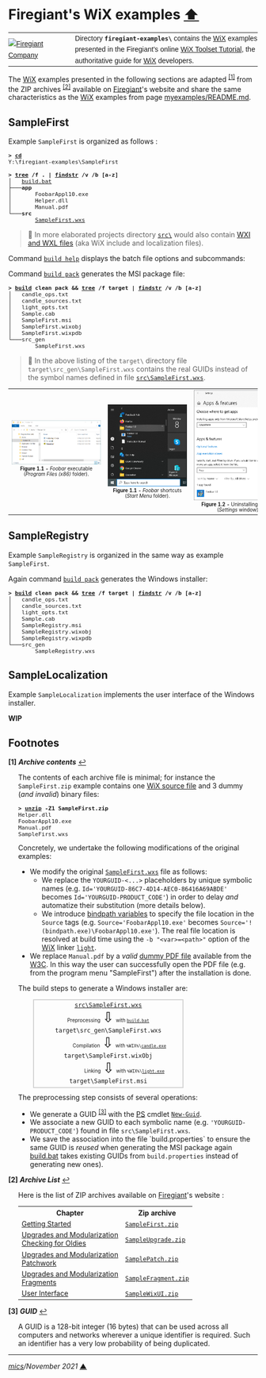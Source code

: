 # <span id="top">Firegiant's WiX examples</span> <span style="size:30%;"><a href="../README.md">⬆</a></span>

<table style="font-family:Helvetica,Arial;font-size:14px;line-height:1.6;">
  <tr>
  <td style="border:0;padding:0 10px 0 0;min-width:120px;">
    <a href="https://www.firegiant.com/" rel="external"><img style="border:0;width:120px;" src="https://www.firegiant.com/assets/img/logo_firegiant.png" alt="Firegiant Company" /></a>
  </td>
  <td style="border:0;padding:0;vertical-align:text-top;">
    Directory <strong><code>firegiant-examples\</code></strong> contains the <a href="https://wixtoolset.org/" rel="external">WiX</a> examples presented in the Firegiant's online <a href="https://www.firegiant.com/wix/tutorial/" rel="external">WiX Toolset Tutorial</a>, the authoritative guide for <a href="https://wixtoolset.org/" rel="external">WiX</a> developers.
  </td>
  </tr>
</table>

The [WiX][wix_toolset] examples presented in the following sections
are adapted <sup id="anchor_01"><a href="#footnote_01">[1]</a></sup> from the ZIP archives <sup id="anchor_02"><a href="#footnote_02">[2]</a></sup> available on [Firegiant]'s website and share the same characteristics as the [WiX][wix_toolset] examples from page [myexamples/README.md](../myexamples/README.md).

## <span id="sample_first">SampleFirst</span>

Example `SampleFirst` is organized as follows :
<pre style="font-size:80%;">
<b>&gt; <a href="https://docs.microsoft.com/en-us/windows-server/administration/windows-commands/cd">cd</a></b>
Y:\firegiant-examples\SampleFirst
&nbsp;
<b>&gt; <a href="https://docs.microsoft.com/en-us/windows-server/administration/windows-commands/tree">tree</a> /f . | <a href="https://docs.microsoft.com/en-us/windows-server/administration/windows-commands/findstr">findstr</a> /v /b [a-z]</b>
│   <a href="./SampleFirst/build.bat">build.bat</a>
├───<b>app</b>
│       FoobarAppl10.exe
│       Helper.dll
│       Manual.pdf
└───<b>src</b>
        <a href="./SampleFirst/src/SampleFirst.wxs">SampleFirst.wxs</a>
</pre>

> **:mag_right:** In more elaborated projects directory [`src\`](./SampleFirst/src/) would also contain [WXI and WXL files](https://wixtoolset.org/documentation/manual/v3/overview/files.html) (aka WiX include and localization files).

Command [`build help`](./SampleFirst/build.bat) displays the batch file options and subcommands:

Command [`build pack`](./SampleFirst/build.bat) generates the MSI package file:

<pre style="font-size:80%;">
<b>&gt; <a href="./SampleFirst/build.bat">build</a> clean pack &amp;&amp; <a href="https://docs.microsoft.com/en-us/windows-server/administration/windows-commands/tree">tree</a> /f target | <a href="https://docs.microsoft.com/en-us/windows-server/administration/windows-commands/findstr">findstr</a> /v /b [a-z]</b>
│   candle_ops.txt
│   candle_sources.txt
│   light_opts.txt
│   Sample.cab
│   SampleFirst.msi
│   SampleFirst.wixobj
│   SampleFirst.wixpdb
└───src_gen
        SampleFirst.wxs
</pre>

> **:mag_right:** In the above listing of the `target\` directory file `target\src_gen\SampleFirst.wxs` contains the real GUIDs instead of the symbol names defined in file [`src\SampleFirst.wxs`](./SampleFirst/src/SampleFirst.wxs).

<table>
<tr>
<td style="text-align:center;">
  <a href="images/SampleFirst.png"><img style="max-width:180px;" src="images/SampleFirst.png" /></a>
  <div style="font-size:70%;"><b>Figure 1.1 -</b> <i>Foobar</i> executable<br>(<i>Program Files (x86)</i> folder).<br/>&nbsp;
</td>
<td style="text-align:center;">
  <a href="images/SampleFirst_StartMenu.png"><img style="max-width:160px;" src="images/SampleFirst_StartMenu.png" /></a>
  <div style="font-size:70%;"><b>Figure 1.1 -</b> <i>Foobar</i> shortcuts<br>(<i>Start Menu</i> folder).
</td>
<td style="text-align:center;">
  <a href="images/SampleFirst_Uninstall.png"><img style="max-width:180px;" src="images/SampleFirst_Uninstall.png" /></a>
  <div style="font-size:70%;"><b>Figure 1.2 -</b> Uninstalling <i>Foobar</i><br/>(<i>Settings</i> window).
</td>
</tr>
</table>

## <span id="sample_registry">SampleRegistry</span>

Example `SampleRegistry` is organized in the same way as example `SampleFirst`.

Again command [`build pack`](./SampleFirst/build.bat) generates the Windows installer:

<pre style="font-size:80%;">
<b>&gt; <a href="./SampleRegistry/build.bat">build</a> clean pack &amp;&amp; <a href="https://docs.microsoft.com/en-us/windows-server/administration/windows-commands/tree">tree</a> /f target | <a href="https://docs.microsoft.com/en-us/windows-server/administration/windows-commands/findstr">findstr</a> /v /b [a-z]</b>
│   candle_ops.txt
│   candle_sources.txt
│   light_opts.txt
│   Sample.cab
│   SampleRegistry.msi
│   SampleRegistry.wixobj
│   SampleRegistry.wixpdb
└───src_gen
        SampleRegistry.wxs
</pre>

## <span id="Sample_localization">SampleLocalization</span>

Example `SampleLocalization` implements the user interface of the Windows installer.

**WIP**

<!--
http://www.lingoes.net/en/translator/langcode.htm
-->

## <span id="footnotes">Footnotes</span>

<b name="footnote_01">[1]</b> ***Archive contents*** [↩](#anchor_01)

<p style="margin:0 0 1em 20px;">
The contents of each archive file is minimal; for instance the <code>SampleFirst.zip</code> example contains one <a href="https://wixtoolset.org/documentation/manual/v3/overview/files.html">WiX source file</a> and 3 dummy (<i>and invalid</i>) binary files:
</p>
<pre style="margin:0 0 1em 20px;font-size:80%;">
<b>&gt; <a href="https://linux.die.net/man/1/unzip">unzip</a> -Z1 SampleFirst.zip</b>
Helper.dll
FoobarAppl10.exe
Manual.pdf
SampleFirst.wxs
</pre>
<p style="margin:0 0 1em 20px;">
Concretely, we undertake the following modifications of the original examples:
</p>
<ul style="margin:0 0 1em 20px;">
<li>
We modify the original <a href="./SampleFirst/src/SampleFirst.wxs"><code>SampleFirst.wxs</code></a> file as follows:
  <ul>
  <li>We replace the <code>YOURGUID-<...></code> placeholders by unique symbolic names (e.g. <code>Id='YOURGUID-86C7-4D14-AEC0-86416A69ABDE'</code> becomes <code>Id='YOURGUID-PRODUCT_CODE'</code>) in order to delay <i>and</i> automatize their substitution (more details below).
  </li>
  <li>We introduce <a href="https://wixtoolset.org/documentation/manual/v3/howtos/general/specifying_source_files.html">bindpath variables</a> to specify the file location in the <code>Source</code> tags (e.g. <code>Source='FoobarAppl10.exe'</code> becomes <code>Source='!(bindpath.exe)\FoobarAppl10.exe'</code>). The real file location is resolved at build time using the <code>-b "&lt;var&gt;=&lt;path&gt;"</code> option of the <a href="https://wixtoolset.org/">WiX</a> linker <a href="https://wixtoolset.org/documentation/manual/v3/overview/light.html"><code>light</code></a>.
  </liS>
  </ul>
</li>
<li>
We replace <code>Manual.pdf</code> by a <i>valid</i> <a href="https://www.w3.org/WAI/ER/tests/xhtml/testfiles/resources/pdf/dummy.pdf">dummy PDF file</a> available from the <a href="https://www.w3.org/) [ERT working group](https://www.w3.org/WAI/ER/">W3C</a>. In this way the user can successfully open the PDF file (e.g. from the program menu "SampleFirst") after the installation is done.
</li>
</ul>
<p style="margin:0 0 1em 20px;">
The build steps to generate a Windows installer are:
</p>
<div style="width:300px;border:solid lightgray 2px;text-align:center;margin:0 0 10px 50px;">
<div><a href="./SampleFirst/src/SampleFirst.wxs"><code>src\SampleFirst.wxs</code></a></div>
<div>
  <span style="font-size:70%;">Preprocessing</span>
  <span style="font-size:200%;">⇩</span>
  <span style="font-size:70%;">with <code><a href="./SampleFirst/build.bat">build.bat</a></code></span>
</div>
<div><code>target\src_gen\SampleFirst.wxs</code></div>
<div>
  <span style="font-size:70%;padding:0 0 0 45px;">Compilation</span>
  <span style="font-size:200%;">⇩</span>
  <span style="font-size:70%;">with <code>%WIX%\<a href="https://wixtoolset.org/documentation/manual/v3/overview/candle.html">candle.exe</a></code></span>
</div>
<div><code>target\SampleFirst.wixObj</code></div>
<div>
  <span style="font-size:70%;padding:0 0 0 65px;">Linking</span>
  <span style="font-size:200%;">⇩</span>
  <span style="font-size:70%;">with <code>%WIX%\<a href="https://wixtoolset.org/documentation/manual/v3/overview/light.html">light.exe</a></code></span>
</div>
<div style="padding:0 0 5px 0;">
  <code>target\SampleFirst.msi</code>
</div>
</div>
<p style="margin:0 0 1em 20px;">
The preprocessing step consists of several operations:
</p>
<ul style="margin:0 0 1em 20px;">
<li>We generate a GUID <sup id="anchor_03"><a href="#footnote_03">[3]</a></sup> with the <a href="https://docs.microsoft.com/en-us/powershell/scripting/getting-started/getting-started-with-windows-powershell?view=powershell-6">PS</a> cmdlet <a href="https://docs.microsoft.com/en-us/powershell/module/microsoft.powershell.utility/new-guid?view=powershell-7.1"><code>New-Guid</code></a>.</li>
<li>We associate a new GUID to each symbolic name (e.g. <code>'YOURGUID-PRODUCT_CODE'</code>) found in file <code>src\SampleFirst.wxs</code>.</li>
<li>We save the association into the file `build.properties` to ensure the same GUID is <i>reused</i> when generating the MSI package again <a href="./SampleFirst/build.bat"></code>build.bat</code></a> takes existing GUIDs from <code>build.properties</code> instead of generating new ones).</li>
</ul>

<b name="footnote_02">[2]</b> ***Archive List*** [↩](#anchor_02)

<p style="margin:0 0 1em 20px;">
Here is the list of ZIP archives available on <a href="https://www.firegiant.com/">Firegiant</a>'s website :
</p>

<table style="margin:0 0 1em 20px;">
<tr><th>Chapter</th><th>Zip archive</th></tr>
<tr>
  <td><a href="">Getting Started</a></td>
  <td><a href="https://www.firegiant.com/system/files/samples/SampleFirst.zip"><code>SampleFirst.zip</code></a></td>
</tr>
<!--
<tr>
  <td><a href="https://www.firegiant.com/wix/tutorial/events-and-actions">Events and Actions</a></td>
  <td><a href=""><code>xxxx</code></a></td>
</tr>
-->
<tr>
  <td><a href="https://www.firegiant.com/wix/tutorial/upgrades-and-modularization/checking-for-oldies/">Upgrades and Modularization<br/>Checking for Oldies</a></td>
  <td><a href="https://www.firegiant.com/system/files/samples/SampleUpgrade.zip"><code>SampleUpgrade.zip</code></a></td>
</tr>
<tr>
  <td><a href="https://www.firegiant.com/wix/tutorial/upgrades-and-modularization/patchwork/">Upgrades and Modularization<br/>Patchwork</a></td>
  <td><a href="https://www.firegiant.com/system/files/samples/SamplePatch.zip"><code>SamplePatch.zip</code></a></td>
</tr>
<tr>
  <td><a href="https://www.firegiant.com/wix/tutorial/upgrades-and-modularization/fragments/">Upgrades and Modularization<br/>Fragments</a></td>
  <td><a href="https://www.firegiant.com/system/files/samples/SampleFragment.zip"><code>SampleFragment.zip</code></a></td>
</tr>
<tr>
  <td><a href="https://www.firegiant.com/wix/tutorial/user-interface/">User Interface</a></td>
  <td><a href="https://www.firegiant.com/system/files/samples/SampleWixUI.zip"><code>SampleWixUI.zip</code></a></td>
</tr>
</table>

<b name="footnote_03">[3]</b> ***GUID*** [↩](#anchor_03)

<p style="margin:0 0 1em 20px;">
A GUID is a 128-bit integer (16 bytes) that can be used across all computers and networks wherever a unique identifier is required. Such an identifier has a very low probability of being duplicated.
</p>

***

*[mics](https://lampwww.epfl.ch/~michelou/)/November 2021* [**&#9650;**](#top)
<span id="bottom">&nbsp;</span>

<!-- link refs -->

[firegiant]: https://www.firegiant.com/
[microsoft_powershell]: https://docs.microsoft.com/en-us/powershell/scripting/getting-started/getting-started-with-windows-powershell?view=powershell-6
[wix_toolset]: https://wixtoolset.org/

